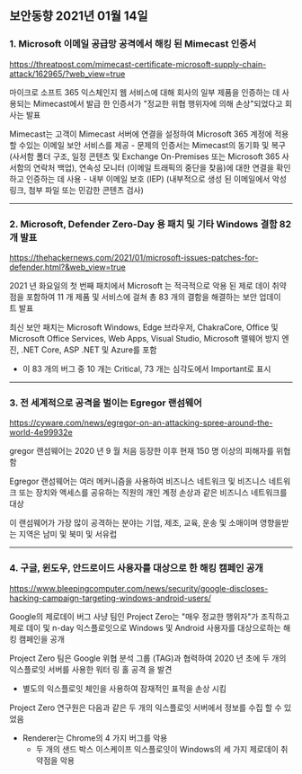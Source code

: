 ## 보안동향 2021년 01월 14일  
   
    
### 1. Microsoft 이메일 공급망 공격에서 해킹 된 Mimecast 인증서
       
  
https://threatpost.com/mimecast-certificate-microsoft-supply-chain-attack/162965/?web_view=true  
    
  
마이크로 소프트 365 익스체인지 웹 서비스에 대해 회사의 일부 제품을 인증하는 데 사용되는 Mimecast에서 발급 한 인증서가 "정교한 위협 행위자에 의해 손상"되었다고 회사는 발표  
  

Mimecast는 고객이 Mimecast 서버에 연결을 설정하여 Microsoft 365 계정에 적용 할 수있는 이메일 보안 서비스를 제공
    - 문제의 인증서는 Mimecast의 동기화 및 복구 (사서함 폴더 구조, 일정 콘텐츠 및 Exchange On-Premises 또는 Microsoft 365 사서함의 연락처 백업), 연속성 모니터 (이메일 트래픽의 중단을 찾음)에 대한 연결을 확인하고 인증하는 데 사용
    - 내부 이메일 보호 (IEP) (내부적으로 생성 된 이메일에서 악성 링크, 첨부 파일 또는 민감한 콘텐츠 검사)
     
   
---
  
  
### 2. Microsoft, Defender Zero-Day 용 패치 및 기타 Windows 결함 82 개 발표  
   
   
https://thehackernews.com/2021/01/microsoft-issues-patches-for-defender.html?&web_view=true  
    
    
2021 년 화요일의 첫 번째 패치에서 Microsoft 는 적극적으로 악용 된 제로 데이 취약점을 포함하여 11 개 제품 및 서비스에 걸쳐 총 83 개의 결함을 해결하는 보안 업데이트 발표  
   
   
최신 보안 패치는 Microsoft Windows, Edge 브라우저, ChakraCore, Office 및 Microsoft Office Services, Web Apps, Visual Studio, Microsoft 맬웨어 방지 엔진, .NET Core, ASP .NET 및 Azure를 포함   
- 이 83 개의 버그 중 10 개는 Critical, 73 개는 심각도에서 Important로 표시 
  
   
---
  
  
### 3. 전 세계적으로 공격을 벌이는 Egregor 랜섬웨어
    

https://cyware.com/news/egregor-on-an-attacking-spree-around-the-world-4e99932e  
  
   
gregor 랜섬웨어는 2020 년 9 월 처음 등장한 이후 현재 150 명 이상의 피해자를 위협함  
  

Egregor 랜섬웨어는 여러 메커니즘을 사용하여 비즈니스 네트워크 및 비즈니스 네트워크 또는 장치와 액세스를 공유하는 직원의 개인 계정 손상과 같은 비즈니스 네트워크를 대상  
    
  
이 랜섬웨어가 가장 많이 공격하는 분야는 기업, 제조, 교육, 운송 및 소매이며 영향을받는 지역은 남미 및 북미 및 서유럽   
  
  
---
  
  
### 4. 구글, 윈도우, 안드로이드 사용자를 대상으로 한 해킹 캠페인 공개  
    

https://www.bleepingcomputer.com/news/security/google-discloses-hacking-campaign-targeting-windows-android-users/  
  

Google의 제로데이 버그 사냥 팀인 Project Zero는 "매우 정교한 행위자"가 조직하고 제로 데이 및 n-day 익스플로잇으로 Windows 및 Android 사용자를 대상으로하는 해킹 캠페인을 공개  
   

Project Zero 팀은 Google 위협 분석 그룹 (TAG)과 협력하여 2020 년 초에 두 개의 익스플로잇 서버를 사용한 워터 링 홀 공격 을 발견    
  - 별도의 익스플로잇 체인을 사용하여 잠재적인 표적을 손상 시킴  
  

Project Zero 연구원은 다음과 같은 두 개의 익스플로잇 서버에서 정보를 수집 할 수 있었음  
   
    
- Renderer는 Chrome의 4 가지 버그를 악용
    - 두 개의 샌드 박스 이스케이프 익스플로잇이 Windows의 세 가지 제로데이 취약점을 악용